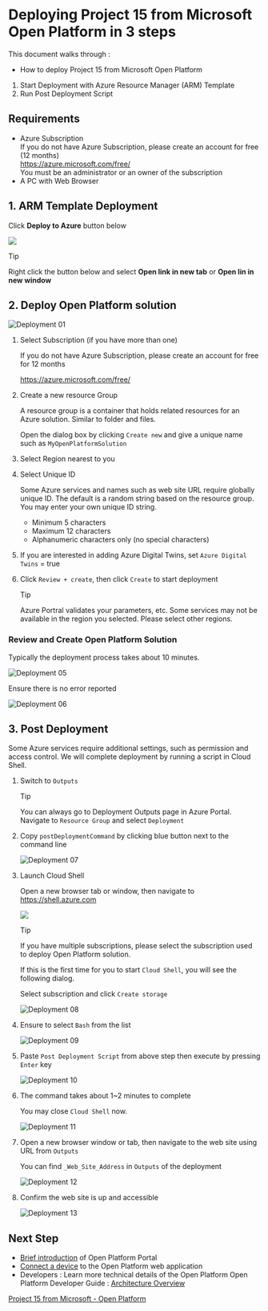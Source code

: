 # Deploying Project 15 from Microsoft Open Platform in 3 steps

This document walks through :

- How to deploy Project 15 from Microsoft Open Platform

1. Start Deployment with Azure Resource Manager (ARM) Template
1. Run Post Deployment Script

## Requirements

- Azure Subscription  
    If you do not have Azure Subscription, please create an account for free (12 months)  
    <https://azure.microsoft.com/free/>  
    You must be an administrator or an owner of the subscription  
- A PC with Web Browser

## 1. ARM Template Deployment

Click **Deploy to Azure** button below  

<a href="https://portal.azure.com/#create/Microsoft.Template/uri/https%3A%2F%2Fraw.githubusercontent.com%2Fmicrosoft%2Fproject15%2Fmaster%2FDeploy%2Fazuredeploy.json" target="_blank"><img src="deploy-to-azure.svg"/></a>

> [!TIP]  
> Right click the button below and select **Open link in new tab** or **Open lin in new window**

## 2. Deploy Open Platform solution

![Deployment 01](media/Deployment-01.png)

1. Select Subscription (if you have more than one)  

    If you do not have Azure Subscription, please create an account for free for 12 months

    <https://azure.microsoft.com/free/>  

1. Create a new resource Group  

    A resource group is a container that holds related resources for an Azure solution. Similar to folder and files.

    Open the dialog box by clicking `Create new` and give a unique name such as `MyOpenPlatformSolution`  

1. Select Region nearest to you

1. Select Unique ID  

    Some Azure services and names such as web site URL require globally unique ID.  The default is a random string based on the resource group.  You may enter your own unique ID string.

    - Minimum 5 characters
    - Maximum 12 characters
    - Alphanumeric characters only (no special characters)

1. If you are interested in adding Azure Digital Twins, set `Azure Digital Twins` = true  

1. Click `Review + create`, then click `Create` to start deployment  

    > [!TIP]  
    > Azure Portral validates your parameters, etc.
    > Some services may not be available in the region you selected.  Please select other regions.

### Review and Create Open Platform Solution

Typically the deployment process takes about 10 minutes.

![Deployment 05](media/Deployment-05.png)

Ensure there is no error reported

![Deployment 06](media/Deployment-06.png)

## 3. Post Deployment

Some Azure services require additional settings, such as permission and access control. We will complete deployment by running a script in Cloud Shell.

1. Switch to `Outputs`  

    > [!TIP]  
    > You can always go to Deployment Outputs page in Azure Portal.  
    > Navigate to `Resource Group` and select `Deployment`

1. Copy `postDeploymentCommand` by clicking blue button next to the command line

    ![Deployment 07](media/Deployment-07.png)

1. Launch Cloud Shell  

    Open a new browser tab or window, then navigate to <https://shell.azure.com>

    <a href="https://shell.azure.com" target="_blank"><img src="./media/launchcloudshell.png"/></a>

    > [!TIP]  
    > If you have multiple subscriptions, please select the subscription used to deploy Open Platform solution.
    >  
    > If this is the first time for you to start `Cloud Shell`, you will see the following dialog.  
    >  
    > Select subscription and click `Create storage`  
    >
    > ![Deployment 08](media/Deployment-08.png)

1. Ensure to select `Bash` from the list  

    ![Deployment 09](media/Deployment-09.png)

1. Paste `Post Deployment Script` from above step then execute by pressing `Enter` key

    ![Deployment 10](media/Deployment-10.png)

1. The command takes about 1~2 minutes to complete  

    You may close `Cloud Shell` now.

    ![Deployment 11](media/Deployment-11.png)

1. Open a new browser window or tab, then navigate to the web site using URL from `Outputs`  

    You can find `_Web_Site_Address` in `Outputs` of the deployment

    ![Deployment 12](media/Deployment-12.png)

1. Confirm the web site is up and accessible

    ![Deployment 13](media/Deployment-13.png)

## Next Step

- [Brief introduction](OpenPlatformPortal.md) of Open Platform Portal
- [Connect a device](ConnectingDevice.md) to the Open Platform web application
- Developers : Learn more technical details of the Open Platform Open Platform Developer Guide : [Architecture Overview](../Developer-Guide/Architecture-Overview.md)

[Project 15 from Microsoft - Open Platform](../README.md)
